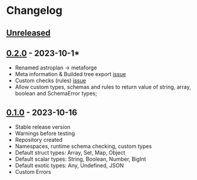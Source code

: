 # Changelog

## [Unreleased][unreleased]

<!--
## [0.3.0][] - 2023-10-1\*

- Plan generation from sample [issue](https://github.com/astrohelm/astroplan/issues/10)
- Typescript types generation [issue](https://github.com/astrohelm/astroplan/issues/5)
- DOCS & Typings & JSDoc [issue](https://github.com/astrohelm/astroplan/issues/11)
- FS utilities [issue](https://github.com/astrohelm/astroplan/issues/9) -->

## [0.2.0][] - 2023-10-1\*

- Renamed astroplan -> metaforge
- Meta information & Builded tree export [issue](https://github.com/astrohelm/astroplan/issues/8)
- Custom checks (rules) [issue](https://github.com/astrohelm/astroplan/issues/7)
- Allow custom types, schemas and rules to return value of string, array, boolean and SchemaError
  types;

## [0.1.0][] - 2023-10-16

- Stable release version
- Warnings before testing
- Repository created
- Namespaces, runtime schema checking, custom types
- Default struct types: Array, Set, Map, Object
- Default scalar types: String, Boolean, Number, BigInt
- Default exotic types: Any, Undefined, JSON
- Custom Errors

[unreleased]: https://github.com/astrohelm/workspace/compare/v0.2.0...HEAD
[0.2.0]: https://github.com/astrohelm/workspace/releases/tag/v0.2.0
[0.1.0]: https://github.com/astrohelm/workspace/releases/tag/release
